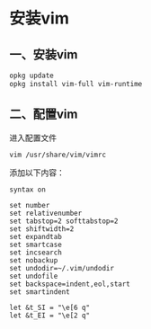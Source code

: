 # 安装vim

## 一、安装vim

```bash
opkg update
opkg install vim-full vim-runtime
```

## 二、配置vim

进入配置文件

```bash
vim /usr/share/vim/vimrc
```

添加以下内容：

```
syntax on

set number
set relativenumber
set tabstop=2 softtabstop=2
set shiftwidth=2
set expandtab
set smartcase
set incsearch
set nobackup
set undodir=~/.vim/undodir
set undofile
set backspace=indent,eol,start
set smartindent

let &t_SI = "\e[6 q"
let &t_EI = "\e[2 q"
```
